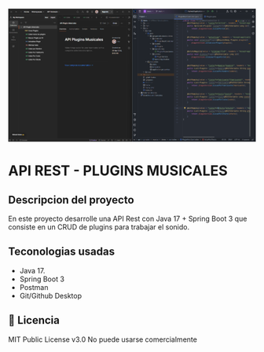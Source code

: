 ![Imagen del Proyecto](https://github.com/Gonzalo-Acero/APIRest-PluginsMusicales/blob/main/img/Api%20Musica/IMG_proyecto.png)
# API REST - PLUGINS MUSICALES

## Descripcion del proyecto
En este proyecto desarrolle una API Rest con Java 17 + Spring Boot 3 que consiste en un CRUD de plugins para trabajar el sonido.

## Teconologias usadas

* Java 17.
* Spring Boot 3
* Postman
* Git/Github Desktop

## 📄 Licencia 

MIT Public License v3.0
No puede usarse comercialmente
